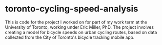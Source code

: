 # toronto-cycling-speed-analysis

This is code for the project I worked on for part of my work term at the University of Toronto, 
working under Eric Miller, PhD.
The project involves creating a model for bicycle speeds on urban cycling routes, based on data
collected from the City of Toronto's bicycle tracking mobile app.